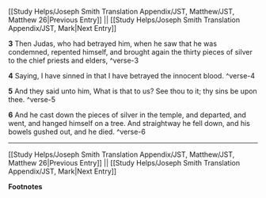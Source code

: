 [[Study Helps/Joseph Smith Translation Appendix/JST, Matthew/JST, Matthew 26|Previous Entry]]  ||  [[Study Helps/Joseph Smith Translation Appendix/JST, Mark|Next Entry]]

**3**  Then Judas, who had betrayed him, when he saw that he was condemned, repented himself, and brought again the thirty pieces of silver to the chief priests and elders, ^verse-3

**4**  Saying, I have sinned in that I have betrayed the innocent blood. ^verse-4

**5**  And they said unto him, What is that to us? See thou to it; thy sins be upon thee. ^verse-5

**6**  And he cast down the pieces of silver in the temple, and departed, and went, and hanged himself on a tree. And straightway he fell down, and his bowels gushed out, and he died. ^verse-6


---
[[Study Helps/Joseph Smith Translation Appendix/JST, Matthew/JST, Matthew 26|Previous Entry]]  ||  [[Study Helps/Joseph Smith Translation Appendix/JST, Mark|Next Entry]]


**Footnotes**
